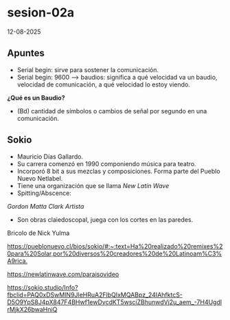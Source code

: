 # sesion-02a

12-08-2025

## Apuntes

- Serial begin: sirve para sostener la comunicación.
- Serial begin: 9600 --> baudios: significa a qué velocidad va un baudio, velocidad de comunicación, a qué velocidad lo estoy viendo.

**¿Qué es un Baudio?**

- (Bd) cantidad de símbolos o cambios de señal por segundo en una comunicación.

## Sokio

- Mauricio Días Gallardo.
- Su carrera comenzó en 1990 componiendo música para teatro.
- Incorporó 8 bit a sus mezclas y composiciones. Forma parte del Pueblo Nuevo Netlabel.
- Tiene una organización que se llama *New Latín Wave*
- Spitting/Abscence:

*Gordon Matta Clark Artista*

- Son obras claiedoscopal, juega con los cortes en las paredes.

Bricolo de Nick Yulma

<https://pueblonuevo.cl/bios/sokio/#:~:text=Ha%20realizado%20remixes%20para%20Solar,por%20diversos%20creadores%20de%20Latinoam%C3%A9rica.>

<https://newlatinwave.com/paraisovideo>

<https://sokio.studio/Info?fbclid=PAQ0xDSwMIN9JleHRuA2FlbQIxMQABpz_24IAhfktcS-D5O9YpS8J4pX847F4BHwf1ewDvcdKT5wsciZBhunwdVj2u_aem_-7H4UgdlrMjkX26bwaHniQ>
